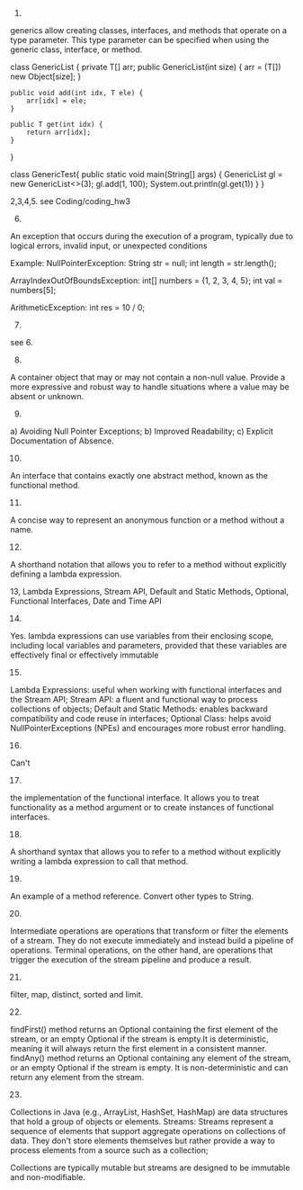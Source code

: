 1.
generics allow creating classes, interfaces, and methods that operate on a type parameter. This type parameter can be specified when using the generic class, interface, or method.

class GenericList<T> {
	private T[] arr;
	public GenericList(int size) {
		arr = (T[]) new Object[size];
	}

	public void add(int idx, T ele) {
		arr[idx] = ele;
	}

	public T get(int idx) {
		return arr[idx];
	}
}

class GenericTest{
	public static void main(String[] args) {
		GenericList<Integer> gl = new GenericList<>(3);
		gl.add(1, 100);
		System.out.println(gl.get(1))
	}
}


2,3,4,5.
see Coding/coding_hw3

6.
An exception that occurs during the execution of a program, typically due to logical errors, invalid input, or unexpected conditions

Example:
NullPointerException:
	String str = null;
	int length = str.length(); 

ArrayIndexOutOfBoundsException:
	int[] numbers = {1, 2, 3, 4, 5};
	int val = numbers[5];

ArithmeticException:
	int res = 10 / 0;


7.
see 6.

8.
A container object that may or may not contain a non-null value. Provide a more expressive and robust way to handle situations where a value may be absent or unknown.

9.
a) Avoiding Null Pointer Exceptions;
b) Improved Readability;
c) Explicit Documentation of Absence.

10.
An interface that contains exactly one abstract method, known as the functional method.

11.
A concise way to represent an anonymous function or a method without a name.

12.
A shorthand notation that allows you to refer to a method without explicitly defining a lambda expression.

13,
Lambda Expressions, Stream API, Default and Static Methods, Optional, Functional Interfaces, Date and Time API

14.
Yes. lambda expressions can use variables from their enclosing scope, including local variables and parameters, provided that these variables are effectively final or effectively immutable

15.
Lambda Expressions: useful when working with functional interfaces and the Stream API;
Stream API: a fluent and functional way to process collections of objects;
Default and Static Methods: enables backward compatibility and code reuse in interfaces;
Optional Class: helps avoid NullPointerExceptions (NPEs) and encourages more robust error handling.

16.
Can't

17.
the implementation of the functional interface. It allows you to treat functionality as a method argument or to create instances of functional interfaces.

18.
A shorthand syntax that allows you to refer to a method without explicitly writing a lambda expression to call that method.

19.
An example of a method reference. Convert other types to String.

20.
Intermediate operations are operations that transform or filter the elements of a stream. They do not execute immediately and instead build a pipeline of operations.
Terminal operations, on the other hand, are operations that trigger the execution of the stream pipeline and produce a result.

21.
filter, map, distinct, sorted and limit.

22.
findFirst() method returns an Optional containing the first element of the stream, or an empty Optional if the stream is empty.It is deterministic, meaning it will always return the first element in a consistent manner.
findAny() method returns an Optional containing any element of the stream, or an empty Optional if the stream is empty. It is non-deterministic and can return any element from the stream.

23.
Collections in Java (e.g., ArrayList, HashSet, HashMap) are data structures that hold a group of objects or elements. Streams: Streams represent a sequence of elements that support aggregate operations on collections of data. They don't store elements themselves but rather provide a way to process elements from a source such as a collection;

Collections are typically mutable but streams are designed to be immutable and non-modifiable.

